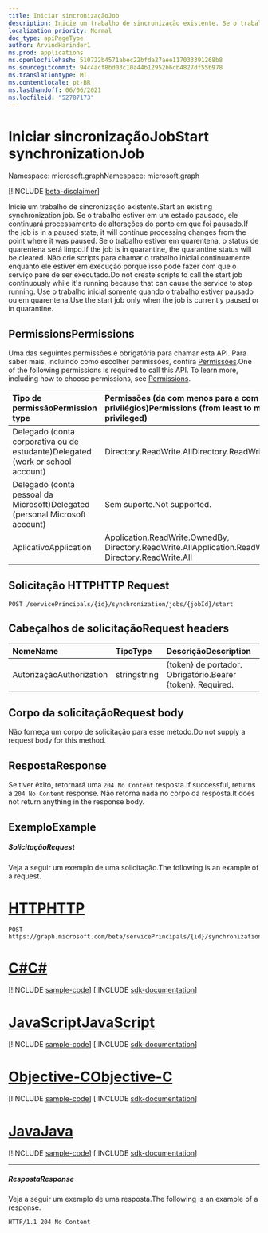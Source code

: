 ```yaml
---
title: Iniciar sincronizaçãoJob
description: Inicie um trabalho de sincronização existente. Se o trabalho estiver em um estado pausado, ele continuará processamento de alterações do ponto em que foi pausado. Se o trabalho estiver em quarentena, o status de quarentena será limpo.
localization_priority: Normal
doc_type: apiPageType
author: ArvindHarinder1
ms.prod: applications
ms.openlocfilehash: 510722b4571abec22bfda27aee117033391268b8
ms.sourcegitcommit: 94c4acf8bd03c10a44b12952b6cb4827df55b978
ms.translationtype: MT
ms.contentlocale: pt-BR
ms.lasthandoff: 06/06/2021
ms.locfileid: "52787173"
---
```

# <a name="start-synchronizationjob"></a><span data-ttu-id="f1fe7-105">Iniciar sincronizaçãoJob</span><span class="sxs-lookup"><span data-stu-id="f1fe7-105">Start synchronizationJob</span></span>

<span data-ttu-id="f1fe7-106">Namespace: microsoft.graph</span><span class="sxs-lookup"><span data-stu-id="f1fe7-106">Namespace: microsoft.graph</span></span>

[!INCLUDE [beta-disclaimer](../../includes/beta-disclaimer.md)]

<span data-ttu-id="f1fe7-107">Inicie um trabalho de sincronização existente.</span><span class="sxs-lookup"><span data-stu-id="f1fe7-107">Start an existing synchronization job.</span></span> <span data-ttu-id="f1fe7-108">Se o trabalho estiver em um estado pausado, ele continuará processamento de alterações do ponto em que foi pausado.</span><span class="sxs-lookup"><span data-stu-id="f1fe7-108">If the job is in a paused state, it will continue processing changes from the point where it was paused.</span></span> <span data-ttu-id="f1fe7-109">Se o trabalho estiver em quarentena, o status de quarentena será limpo.</span><span class="sxs-lookup"><span data-stu-id="f1fe7-109">If the job is in quarantine, the quarantine status will be cleared.</span></span> <span data-ttu-id="f1fe7-110">Não crie scripts para chamar o trabalho inicial continuamente enquanto ele estiver em execução porque isso pode fazer com que o serviço pare de ser executado.</span><span class="sxs-lookup"><span data-stu-id="f1fe7-110">Do not create scripts to call the start job continuously while it's running because that can cause the service to stop running.</span></span> <span data-ttu-id="f1fe7-111">Use o trabalho inicial somente quando o trabalho estiver pausado ou em quarentena.</span><span class="sxs-lookup"><span data-stu-id="f1fe7-111">Use the start job only when the job is currently paused or in quarantine.</span></span> 

## <a name="permissions"></a><span data-ttu-id="f1fe7-112">Permissions</span><span class="sxs-lookup"><span data-stu-id="f1fe7-112">Permissions</span></span>
<span data-ttu-id="f1fe7-p103">Uma das seguintes permissões é obrigatória para chamar esta API. Para saber mais, incluindo como escolher permissões, confira [Permissões](/graph/permissions-reference).</span><span class="sxs-lookup"><span data-stu-id="f1fe7-p103">One of the following permissions is required to call this API. To learn more, including how to choose permissions, see [Permissions](/graph/permissions-reference).</span></span>

|<span data-ttu-id="f1fe7-115">Tipo de permissão</span><span class="sxs-lookup"><span data-stu-id="f1fe7-115">Permission type</span></span>                        | <span data-ttu-id="f1fe7-116">Permissões (da com menos para a com mais privilégios)</span><span class="sxs-lookup"><span data-stu-id="f1fe7-116">Permissions (from least to most privileged)</span></span>              |
|:--------------------------------------|:---------------------------------------------------------|
|<span data-ttu-id="f1fe7-117">Delegado (conta corporativa ou de estudante)</span><span class="sxs-lookup"><span data-stu-id="f1fe7-117">Delegated (work or school account)</span></span>     |<span data-ttu-id="f1fe7-118">Directory.ReadWrite.All</span><span class="sxs-lookup"><span data-stu-id="f1fe7-118">Directory.ReadWrite.All</span></span>  |
|<span data-ttu-id="f1fe7-119">Delegado (conta pessoal da Microsoft)</span><span class="sxs-lookup"><span data-stu-id="f1fe7-119">Delegated (personal Microsoft account)</span></span> |<span data-ttu-id="f1fe7-120">Sem suporte.</span><span class="sxs-lookup"><span data-stu-id="f1fe7-120">Not supported.</span></span> |
|<span data-ttu-id="f1fe7-121">Aplicativo</span><span class="sxs-lookup"><span data-stu-id="f1fe7-121">Application</span></span>                            |<span data-ttu-id="f1fe7-122">Application.ReadWrite.OwnedBy, Directory.ReadWrite.All</span><span class="sxs-lookup"><span data-stu-id="f1fe7-122">Application.ReadWrite.OwnedBy, Directory.ReadWrite.All</span></span> | 

## <a name="http-request"></a><span data-ttu-id="f1fe7-123">Solicitação HTTP</span><span class="sxs-lookup"><span data-stu-id="f1fe7-123">HTTP Request</span></span>
<!-- { "blockType": "ignored" } -->
```http
POST /servicePrincipals/{id}/synchronization/jobs/{jobId}/start
```

## <a name="request-headers"></a><span data-ttu-id="f1fe7-124">Cabeçalhos de solicitação</span><span class="sxs-lookup"><span data-stu-id="f1fe7-124">Request headers</span></span>

| <span data-ttu-id="f1fe7-125">Nome</span><span class="sxs-lookup"><span data-stu-id="f1fe7-125">Name</span></span>           | <span data-ttu-id="f1fe7-126">Tipo</span><span class="sxs-lookup"><span data-stu-id="f1fe7-126">Type</span></span>    | <span data-ttu-id="f1fe7-127">Descrição</span><span class="sxs-lookup"><span data-stu-id="f1fe7-127">Description</span></span>|
|:---------------|:--------|:-----------|
| <span data-ttu-id="f1fe7-128">Autorização</span><span class="sxs-lookup"><span data-stu-id="f1fe7-128">Authorization</span></span>  | <span data-ttu-id="f1fe7-129">string</span><span class="sxs-lookup"><span data-stu-id="f1fe7-129">string</span></span>  | <span data-ttu-id="f1fe7-p104">{token} de portador. Obrigatório.</span><span class="sxs-lookup"><span data-stu-id="f1fe7-p104">Bearer {token}. Required.</span></span> |

## <a name="request-body"></a><span data-ttu-id="f1fe7-132">Corpo da solicitação</span><span class="sxs-lookup"><span data-stu-id="f1fe7-132">Request body</span></span>

<span data-ttu-id="f1fe7-133">Não forneça um corpo de solicitação para esse método.</span><span class="sxs-lookup"><span data-stu-id="f1fe7-133">Do not supply a request body for this method.</span></span> 

## <a name="response"></a><span data-ttu-id="f1fe7-134">Resposta</span><span class="sxs-lookup"><span data-stu-id="f1fe7-134">Response</span></span>

<span data-ttu-id="f1fe7-135">Se tiver êxito, retornará uma `204 No Content` resposta.</span><span class="sxs-lookup"><span data-stu-id="f1fe7-135">If successful, returns a `204 No Content` response.</span></span> <span data-ttu-id="f1fe7-136">Não retorna nada no corpo da resposta.</span><span class="sxs-lookup"><span data-stu-id="f1fe7-136">It does not return anything in the response body.</span></span>

## <a name="example"></a><span data-ttu-id="f1fe7-137">Exemplo</span><span class="sxs-lookup"><span data-stu-id="f1fe7-137">Example</span></span>

##### <a name="request"></a><span data-ttu-id="f1fe7-138">Solicitação</span><span class="sxs-lookup"><span data-stu-id="f1fe7-138">Request</span></span>
<span data-ttu-id="f1fe7-139">Veja a seguir um exemplo de uma solicitação.</span><span class="sxs-lookup"><span data-stu-id="f1fe7-139">The following is an example of a request.</span></span>

# <a name="http"></a>[<span data-ttu-id="f1fe7-140">HTTP</span><span class="sxs-lookup"><span data-stu-id="f1fe7-140">HTTP</span></span>](#tab/http)
<!-- {
  "blockType": "request",
  "name": "synchronizationjob_start"
}-->
```http
POST https://graph.microsoft.com/beta/servicePrincipals/{id}/synchronization/jobs/{jobId}/start
```
# <a name="c"></a>[<span data-ttu-id="f1fe7-141">C#</span><span class="sxs-lookup"><span data-stu-id="f1fe7-141">C#</span></span>](#tab/csharp)
[!INCLUDE [sample-code](../includes/snippets/csharp/synchronizationjob-start-csharp-snippets.md)]
[!INCLUDE [sdk-documentation](../includes/snippets/snippets-sdk-documentation-link.md)]

# <a name="javascript"></a>[<span data-ttu-id="f1fe7-142">JavaScript</span><span class="sxs-lookup"><span data-stu-id="f1fe7-142">JavaScript</span></span>](#tab/javascript)
[!INCLUDE [sample-code](../includes/snippets/javascript/synchronizationjob-start-javascript-snippets.md)]
[!INCLUDE [sdk-documentation](../includes/snippets/snippets-sdk-documentation-link.md)]

# <a name="objective-c"></a>[<span data-ttu-id="f1fe7-143">Objective-C</span><span class="sxs-lookup"><span data-stu-id="f1fe7-143">Objective-C</span></span>](#tab/objc)
[!INCLUDE [sample-code](../includes/snippets/objc/synchronizationjob-start-objc-snippets.md)]
[!INCLUDE [sdk-documentation](../includes/snippets/snippets-sdk-documentation-link.md)]

# <a name="java"></a>[<span data-ttu-id="f1fe7-144">Java</span><span class="sxs-lookup"><span data-stu-id="f1fe7-144">Java</span></span>](#tab/java)
[!INCLUDE [sample-code](../includes/snippets/java/synchronizationjob-start-java-snippets.md)]
[!INCLUDE [sdk-documentation](../includes/snippets/snippets-sdk-documentation-link.md)]

---


##### <a name="response"></a><span data-ttu-id="f1fe7-145">Resposta</span><span class="sxs-lookup"><span data-stu-id="f1fe7-145">Response</span></span>
<span data-ttu-id="f1fe7-146">Veja a seguir um exemplo de uma resposta.</span><span class="sxs-lookup"><span data-stu-id="f1fe7-146">The following is an example of a response.</span></span>
<!-- {
  "blockType": "response"
} -->
```http
HTTP/1.1 204 No Content
```

<!-- uuid: 8fcb5dbc-d5aa-4681-8e31-b001d5168d79
2015-10-25 14:57:30 UTC -->
<!--
{
  "type": "#page.annotation",
  "description": "synchronizationJob: start",
  "keywords": "",
  "section": "documentation",
  "tocPath": "",
  "suppressions": [
  ]
}
-->


